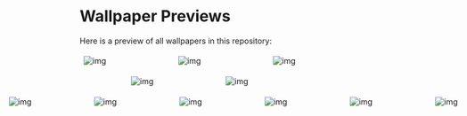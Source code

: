 # Wallpaper Previews

Here is a preview of all wallpapers in this repository:

<div style='display: flex; flex-wrap: wrap; gap: 10px; justify-content: center;'>
<img src='0036d13f6d7c8a1be39fad6a98faad17.jpg' alt='img' width='150px' style='margin: 5px;'><img src='02e3a7786da518df81e63ecc3c0b35a1.jpg' alt='img' width='150px' style='margin: 5px;'><img src='035f1cc7589ba553deaa8646bd92dedf.jpg' alt='img' width='150px' style='margin: 5px;'><img src='0553aa0185b5faf2b7a6134eb9b3ac89.jpg' alt='img' width='150px' style='margin: 5px;'><img src='0696bc71f853a48671e5c02a844475b9.jpg' alt='img' width='150px' style='margin: 5px;'>
<div style='display: flex; gap: 10px; justify-content: center;'>
<img src='09695cfd5334f31a961b638696a6e210.jpg' alt='img' width='150px' style='margin: 5px;'><img src='0aa0b51e47727913e3493bf3ca171a7b.jpg' alt='img' width='150px' style='margin: 5px;'><img src='0aeb841055df25bb06ccfb889bcf6b47.jpg' alt='img' width='150px' style='margin: 5px;'><img src='0b456294ed7d443c0316dd5e6a96b250.jpg' alt='img' width='150px' style='margin: 5px;'><img src='0b7dc55846971b26384de652f168055a.jpg' alt='img' width='150px' style='margin: 5px;'>
<div style='display: flex; gap: 10px; justify-content: center;'>
<img src='1365571.jpg' alt='img' width='150px' style='margin: 5px;'><img src='1409f4030430f775bf17f531e22cdccb.jpg' alt='img' width='150px' style='margin: 5px;'><img src='14b079c7543448140c43971783b27972.jpg' alt='img' width='150px' style='margin: 5px;'><img src='1621656136143.jpg' alt='img' width='150px' style='margin: 5px;'><img src='1699940734152.jpg' alt='img' width='150px' style='margin: 5px;'>
<div style='display: flex; gap: 10px; justify-content: center;'>
<img src='194b1078389ddc132cf8d1901ed00b4e.jpg' alt='img' width='150px' style='margin: 5px;'><img src='19602.jpg' alt='img' width='150px' style='margin: 5px;'><img src='1a8420455af60e0bbf8a711599e74cc2.jpg' alt='img' width='150px' style='margin: 5px;'><img src='1b8a1f2d057f142df897bd80857d1707.jpg' alt='img' width='150px' style='margin: 5px;'><img src='1e60836e854261ebdcfcfed9a0c89817.jpg' alt='img' width='150px' style='margin: 5px;'>
<div style='display: flex; gap: 10px; justify-content: center;'>
<img src='1e886da9d3c1eca8fc2a54ef7c6f425c.jpg' alt='img' width='150px' style='margin: 5px;'><img src='1f617afa20a8f361ae6d7636c41ccd13.jpg' alt='img' width='150px' style='margin: 5px;'><img src='20241029_110256.jpg' alt='img' width='150px' style='margin: 5px;'><img src='2041bf4023d76020270d8ab91e0c3919.jpg' alt='img' width='150px' style='margin: 5px;'><img src='20530085.jpg' alt='img' width='150px' style='margin: 5px;'>
<div style='display: flex; gap: 10px; justify-content: center;'>
<img src='20e0c8c50ba79a6e6f075fc5f189a0011b47385e335909b11c3a13db6929c7f70.0.jpg' alt='img' width='150px' style='margin: 5px;'><img src='2117c4c32d774fc6176c5f876ed17436.jpg' alt='img' width='150px' style='margin: 5px;'><img src='2197ae45cf7c380c7d2d8bfead87008e.jpg' alt='img' width='150px' style='margin: 5px;'><img src='236e5af3426b5e01ac1e6948712721a7.jpg' alt='img' width='150px' style='margin: 5px;'><img src='2595b230af36c17099add6163238c053.jpg' alt='img' width='150px' style='margin: 5px;'>
<div style='display: flex; gap: 10px; justify-content: center;'>
<img src='262a75c916e2515aaef259a13037684e.jpg' alt='img' width='150px' style='margin: 5px;'><img src='29a5f854a3def26a75c8b3fa42f908f6.jpg' alt='img' width='150px' style='margin: 5px;'><img src='2b7807c0bca1a191f695c8c117c28d26.jpg' alt='img' width='150px' style='margin: 5px;'><img src='2eaf30ba1c026360e47d1c9443f01313.jpg' alt='img' width='150px' style='margin: 5px;'><img src='2oxn2mjk4i9d1.jpeg' alt='img' width='150px' style='margin: 5px;'>
<div style='display: flex; gap: 10px; justify-content: center;'>
<img src='311ef31377cc5c77b1c5d7f039306f8f.jpg' alt='img' width='150px' style='margin: 5px;'><img src='3151b98716640fd76fff75295df5a38c.jpg' alt='img' width='150px' style='margin: 5px;'><img src='319289d81202eebb8c27b027ad33e64c.jpg' alt='img' width='150px' style='margin: 5px;'><img src='320d1ab84b28262989cd28bded1c894d.jpg' alt='img' width='150px' style='margin: 5px;'><img src='32347bc026f798bf3c8dbfdbbed7c40c.jpg' alt='img' width='150px' style='margin: 5px;'>
<div style='display: flex; gap: 10px; justify-content: center;'>
<img src='32352de40dd5e00aa19cace823ed6058.jpg' alt='img' width='150px' style='margin: 5px;'><img src='3440d6269ee37964189cab4390203991.jpg' alt='img' width='150px' style='margin: 5px;'><img src='361f0d561997b2608a81d6a0e95ff1ba.jpg' alt='img' width='150px' style='margin: 5px;'><img src='367cdf12ff2fa044e907aef2ffcd336a.jpg' alt='img' width='150px' style='margin: 5px;'><img src='36a9b7e853e6b44a9aa91d0c107cfea6.jpg' alt='img' width='150px' style='margin: 5px;'>
<div style='display: flex; gap: 10px; justify-content: center;'>
<img src='37f521521ef6fedb879eaa6e15f46b74.jpg' alt='img' width='150px' style='margin: 5px;'><img src='3a7523454bdc4e716c2c9a3c9df72a7f.jpg' alt='img' width='150px' style='margin: 5px;'><img src='3c587b09ff80082dcb9091c45963c487.jpg' alt='img' width='150px' style='margin: 5px;'><img src='3d1444242d94e899495ab53e2646f9a3.jpg' alt='img' width='150px' style='margin: 5px;'><img src='3e4d092f71623e1f5d97a9fe6d125375.jpg' alt='img' width='150px' style='margin: 5px;'>
<div style='display: flex; gap: 10px; justify-content: center;'>
<img src='4143be7f9c09089a950efd3396fe7856.jpg' alt='img' width='150px' style='margin: 5px;'><img src='417e6733413573eae219202577d531fb.jpg' alt='img' width='150px' style='margin: 5px;'><img src='438a56ee3f6ccaaf5fd435fad4ce4dc2.jpg' alt='img' width='150px' style='margin: 5px;'><img src='43c5d9d16bad5eb0e1a44bbb0ec49189.jpg' alt='img' width='150px' style='margin: 5px;'><img src='43e995a3ebaf6b036e71d857461c7df5.jpg' alt='img' width='150px' style='margin: 5px;'>
<div style='display: flex; gap: 10px; justify-content: center;'>
<img src='45550b8b84aaad5af676225fce7518c2.jpg' alt='img' width='150px' style='margin: 5px;'><img src='48b32523d9db57d00eabdd2eb378bcb5.jpg' alt='img' width='150px' style='margin: 5px;'><img src='4ae2855bae4d0a27a6b50124527e4361.jpg' alt='img' width='150px' style='margin: 5px;'><img src='4c41b188d10e55d2ffc651f6c7cfc31f.jpg' alt='img' width='150px' style='margin: 5px;'><img src='4e0a42d464191bf1aea3f58bfa7c71c0.jpg' alt='img' width='150px' style='margin: 5px;'>
<div style='display: flex; gap: 10px; justify-content: center;'>
<img src='512ae729defa120e06e74322aacd5972.jpg' alt='img' width='150px' style='margin: 5px;'><img src='537077c86c99c266bc5e5ed77ac032b3.jpg' alt='img' width='150px' style='margin: 5px;'><img src='54e48b1950d8c72393661feda2049351.jpg' alt='img' width='150px' style='margin: 5px;'><img src='552150e54631896110bfa7fbc13d3f9a.jpg' alt='img' width='150px' style='margin: 5px;'><img src='55912cf03c647b99b1dd1cd3252fc8e1.jpg' alt='img' width='150px' style='margin: 5px;'>
<div style='display: flex; gap: 10px; justify-content: center;'>
<img src='55ca4f7cb65d05e41ffaf6bb7f4d2541.jpg' alt='img' width='150px' style='margin: 5px;'><img src='560e6e53621d201f69b8ba0554e085a5.jpg' alt='img' width='150px' style='margin: 5px;'><img src='56da8280e88230579be4297e8605ebd0.jpg' alt='img' width='150px' style='margin: 5px;'><img src='58a367791a1ecf76058aec4f7613ef9b.jpg' alt='img' width='150px' style='margin: 5px;'><img src='5902c8bbef59c6b9c6f6556a30aa84a8.jpg' alt='img' width='150px' style='margin: 5px;'>
<div style='display: flex; gap: 10px; justify-content: center;'>
<img src='595623542e90905c6a78fddf2452ce61.jpg' alt='img' width='150px' style='margin: 5px;'><img src='5c033a0e2ca7d30d933056283509b9f2.jpg' alt='img' width='150px' style='margin: 5px;'><img src='5ca747ca4b8b6be2eeb0012cdfa02f74.jpg' alt='img' width='150px' style='margin: 5px;'><img src='5d062fbf17d5740b5579a65f969e0bd2.jpg' alt='img' width='150px' style='margin: 5px;'><img src='62f9874c2f824ab10e688e95e22f7532.jpg' alt='img' width='150px' style='margin: 5px;'>
<div style='display: flex; gap: 10px; justify-content: center;'>
<img src='6365c84a1708c2f84888da90c2359c48.jpg' alt='img' width='150px' style='margin: 5px;'><img src='664628cf50e1590e91765586e6a1dc40.jpg' alt='img' width='150px' style='margin: 5px;'><img src='66491ba6df4de1500413089e0212a8ee.jpg' alt='img' width='150px' style='margin: 5px;'><img src='674249235af8c9dd8701970fbffeccb0.jpg' alt='img' width='150px' style='margin: 5px;'><img src='675af5d804b5631a368a4d857fa57276.jpg' alt='img' width='150px' style='margin: 5px;'>
<div style='display: flex; gap: 10px; justify-content: center;'>
<img src='693ad54fa5a67f2eba0e15ca58da0af2.jpg' alt='img' width='150px' style='margin: 5px;'><img src='6984b33e06d6b2505eee335054a3c7c0.jpg' alt='img' width='150px' style='margin: 5px;'><img src='6e19a13d1558a3d29cf53ab29b7da83f.jpg' alt='img' width='150px' style='margin: 5px;'><img src='6e84367060d1fb9065eb4d6f30dd8ea9.jpg' alt='img' width='150px' style='margin: 5px;'><img src='72144ea0bceb31dc89ad956d2d735ead.jpg' alt='img' width='150px' style='margin: 5px;'>
<div style='display: flex; gap: 10px; justify-content: center;'>
<img src='729c27c888ca6246c2dc844f9d9ae8b7.jpg' alt='img' width='150px' style='margin: 5px;'><img src='73efd9c6e5deb7e4dc394f334a280484.jpg' alt='img' width='150px' style='margin: 5px;'><img src='74e2e638e0a2e0da4c90cd6355dfd418.jpg' alt='img' width='150px' style='margin: 5px;'><img src='75e9284b0b84d13de73f746f3236b91a.jpg' alt='img' width='150px' style='margin: 5px;'><img src='764757b4f0e7673ea18a41d1b3a267aa.jpg' alt='img' width='150px' style='margin: 5px;'>
<div style='display: flex; gap: 10px; justify-content: center;'>
<img src='764f921c54910bbf5535faad06dccbb5.jpg' alt='img' width='150px' style='margin: 5px;'><img src='77ec615e10abd570e06836ff3582c07a.jpg' alt='img' width='150px' style='margin: 5px;'><img src='7c8c0e97a3633ee1f8a49b40a4336b07.jpg' alt='img' width='150px' style='margin: 5px;'><img src='80069a1b361ec8e78d8d14b086b428a3.jpg' alt='img' width='150px' style='margin: 5px;'><img src='80b15276026c00e399ab4a7ef57ec394.jpg' alt='img' width='150px' style='margin: 5px;'>
<div style='display: flex; gap: 10px; justify-content: center;'>
<img src='8196f467dec71f36d4488b8a671b3289.jpg' alt='img' width='150px' style='margin: 5px;'><img src='854f727d8c725d7ff31ebd167a1c5417.jpg' alt='img' width='150px' style='margin: 5px;'><img src='857f04de8a00659501196efe747f3c7d.jpg' alt='img' width='150px' style='margin: 5px;'><img src='877bea8d8910934e9044628f90d16181.jpg' alt='img' width='150px' style='margin: 5px;'><img src='87898bfa813ac57cd983948c6dd25549.jpg' alt='img' width='150px' style='margin: 5px;'>
<div style='display: flex; gap: 10px; justify-content: center;'>
<img src='8bc8caaac970dd3536e0c8d8aab486d2.jpg' alt='img' width='150px' style='margin: 5px;'><img src='8c16bde8097d675297e0cc5d8e715c51.jpg' alt='img' width='150px' style='margin: 5px;'><img src='8c637dbc7af1566cda3bbf119d3d27d9.jpg' alt='img' width='150px' style='margin: 5px;'><img src='8d737874182c40aee270e77032a6f02a.jpg' alt='img' width='150px' style='margin: 5px;'><img src='8f0430959b210e295bae1857cd6d4a67.jpg' alt='img' width='150px' style='margin: 5px;'>
<div style='display: flex; gap: 10px; justify-content: center;'>
<img src='92d189aa0002422becbc57e6ed2fa64a.jpg' alt='img' width='150px' style='margin: 5px;'><img src='948ec9d81b409d945b9e7bf79830febd.jpg' alt='img' width='150px' style='margin: 5px;'><img src='960fbd2545d833ec59b6654d69a9be4b.jpg' alt='img' width='150px' style='margin: 5px;'><img src='98d2648cbf8c830e4310a2fcbd45d3b9.jpg' alt='img' width='150px' style='margin: 5px;'><img src='995fc95d92e5ba2eea743bdef15854cc.jpg' alt='img' width='150px' style='margin: 5px;'>
<div style='display: flex; gap: 10px; justify-content: center;'>
<img src='9a5706592edcacaa459f3ced732353ae.jpg' alt='img' width='150px' style='margin: 5px;'><img src='9bb10a8c4ba0f4c9cff40ac7a8b8bf4f.jpg' alt='img' width='150px' style='margin: 5px;'><img src='9dd60219c591fc35d0b8b178a32457fd.jpg' alt='img' width='150px' style='margin: 5px;'><img src='9fe55f515cc77081e0559d15dac100a1.jpg' alt='img' width='150px' style='margin: 5px;'><img src='IMG_20230213_142420_284.jpg' alt='img' width='150px' style='margin: 5px;'>
<div style='display: flex; gap: 10px; justify-content: center;'>
<img src='IMG_20240118_092435_843.png' alt='img' width='150px' style='margin: 5px;'><img src='IMG_20240204_140706_067.png' alt='img' width='150px' style='margin: 5px;'><img src='IMG_20240225_124514_255.PNG' alt='img' width='150px' style='margin: 5px;'><img src='IMG_20240606_134418_631.jpg' alt='img' width='150px' style='margin: 5px;'><img src='IMG_20240606_134423_431.jpg' alt='img' width='150px' style='margin: 5px;'>
<div style='display: flex; gap: 10px; justify-content: center;'>
<img src='IMG_20240606_134428_783.jpg' alt='img' width='150px' style='margin: 5px;'><img src='IMG_20240606_134432_281.jpg' alt='img' width='150px' style='margin: 5px;'><img src='IMG_20240606_134435_606.jpg' alt='img' width='150px' style='margin: 5px;'><img src='IMG_20240606_134441_748.jpg' alt='img' width='150px' style='margin: 5px;'><img src='IMG_20240606_134444_786.jpg' alt='img' width='150px' style='margin: 5px;'>
<div style='display: flex; gap: 10px; justify-content: center;'>
<img src='IMG_20241208_213944_434.jpg' alt='img' width='150px' style='margin: 5px;'><img src='IMG_20241208_213944_703.jpg' alt='img' width='150px' style='margin: 5px;'><img src='IMG_20241208_214003_259.jpg' alt='img' width='150px' style='margin: 5px;'><img src='IMG_20241210_171701_960.jpg' alt='img' width='150px' style='margin: 5px;'><img src='IMG_20250123_165819.jpg' alt='img' width='150px' style='margin: 5px;'>
<div style='display: flex; gap: 10px; justify-content: center;'>
<img src='IMG_20250226_234342_573.jpg' alt='img' width='150px' style='margin: 5px;'><img src='IMG_20250226_234347_609.jpg' alt='img' width='150px' style='margin: 5px;'><img src='IMG_20250226_234406_563.jpg' alt='img' width='150px' style='margin: 5px;'><img src='IMG_20250226_234443_561.png' alt='img' width='150px' style='margin: 5px;'><img src='IMG_7701.JPG' alt='img' width='150px' style='margin: 5px;'>
<div style='display: flex; gap: 10px; justify-content: center;'>
<img src='NaturalTexture001@XHyperOS.jpg' alt='img' width='150px' style='margin: 5px;'><img src='NaturalTexture002@XHyperOS.jpg' alt='img' width='150px' style='margin: 5px;'><img src='NaturalTexture003@XHyperOS.jpg' alt='img' width='150px' style='margin: 5px;'><img src='NaturalTexture004@XHyperOS.jpg' alt='img' width='150px' style='margin: 5px;'><img src='NaturalTexture005@XHyperOS.jpg' alt='img' width='150px' style='margin: 5px;'>
<div style='display: flex; gap: 10px; justify-content: center;'>
<img src='NaturalTexture006@XHyperOS.jpg' alt='img' width='150px' style='margin: 5px;'><img src='NaturalTexture007@XHyperOS.jpg' alt='img' width='150px' style='margin: 5px;'><img src='One4Wall_1733066298601_Flat Flowers 1 (1).png' alt='img' width='150px' style='margin: 5px;'><img src='RDT_20240805_205800524707339954070253.jpg' alt='img' width='150px' style='margin: 5px;'><img src='RDT_20240824_1259017285528986361777685.jpg' alt='img' width='150px' style='margin: 5px;'>
<div style='display: flex; gap: 10px; justify-content: center;'>
<img src='RDT_20240824_1259092460321151770934075.jpg' alt='img' width='150px' style='margin: 5px;'><img src='RDT_20240824_125913583302989652162814.jpg' alt='img' width='150px' style='margin: 5px;'><img src='RDT_20240824_1259227000173196251048160.jpg' alt='img' width='150px' style='margin: 5px;'><img src='RDT_20240830_0958051590347512308950042.jpg' alt='img' width='150px' style='margin: 5px;'><img src='RDT_20240901_195720483870844058293856.jpg' alt='img' width='150px' style='margin: 5px;'>
<div style='display: flex; gap: 10px; justify-content: center;'>
<img src='RDT_20240905_0645261493663039872628541.jpg' alt='img' width='150px' style='margin: 5px;'><img src='RDT_20240908_1901243308559898925654443.jpg' alt='img' width='150px' style='margin: 5px;'><img src='RDT_20240908_1901351840384505896464658.jpg' alt='img' width='150px' style='margin: 5px;'><img src='RDT_20240908_19014155356461605093726.jpg' alt='img' width='150px' style='margin: 5px;'><img src='RDT_20240908_1901471372139139937307536.jpg' alt='img' width='150px' style='margin: 5px;'>
<div style='display: flex; gap: 10px; justify-content: center;'>
<img src='RDT_20240908_1901584866741058010236158.jpg' alt='img' width='150px' style='margin: 5px;'><img src='RDT_20240908_1902074046038934092219542.jpg' alt='img' width='150px' style='margin: 5px;'><img src='RDT_20240908_1902178813019206804811684.jpg' alt='img' width='150px' style='margin: 5px;'><img src='RDT_20240908_1902284923361393009177690.jpg' alt='img' width='150px' style='margin: 5px;'><img src='RDT_20240908_1902354951153502201834083.jpg' alt='img' width='150px' style='margin: 5px;'>
<div style='display: flex; gap: 10px; justify-content: center;'>
<img src='RDT_20240909_1514116977340036135440572.jpg' alt='img' width='150px' style='margin: 5px;'><img src='RDT_20240909_1514165573012892261479013.jpg' alt='img' width='150px' style='margin: 5px;'><img src='RDT_20240909_1514233799782160025513409.jpg' alt='img' width='150px' style='margin: 5px;'><img src='RDT_20240909_1514303863687931092673470.jpg' alt='img' width='150px' style='margin: 5px;'><img src='RDT_20240909_1514366390272640433389953.jpg' alt='img' width='150px' style='margin: 5px;'>
<div style='display: flex; gap: 10px; justify-content: center;'>
<img src='RDT_20240911_113930899696690144608637.jpg' alt='img' width='150px' style='margin: 5px;'><img src='RDT_20240911_1139468365940822012882092.jpg' alt='img' width='150px' style='margin: 5px;'><img src='RDT_20240911_1139515504668724006624744.jpg' alt='img' width='150px' style='margin: 5px;'><img src='RDT_20240911_1139578452002043401764259.jpg' alt='img' width='150px' style='margin: 5px;'><img src='RDT_20240913_1158501342639998354440608.jpg' alt='img' width='150px' style='margin: 5px;'>
<div style='display: flex; gap: 10px; justify-content: center;'>
<img src='RDT_20240917_2017381837924229918552833.jpg' alt='img' width='150px' style='margin: 5px;'><img src='RDT_20240917_201747951454127951631630.jpg' alt='img' width='150px' style='margin: 5px;'><img src='RDT_20240917_2017526160446192219622299.jpg' alt='img' width='150px' style='margin: 5px;'><img src='RDT_20240917_2017595745544838652210939.jpg' alt='img' width='150px' style='margin: 5px;'><img src='RDT_20240919_1200542506015659964693577.jpg' alt='img' width='150px' style='margin: 5px;'>
<div style='display: flex; gap: 10px; justify-content: center;'>
<img src='RDT_20240929_1840154395031620315202306.jpg' alt='img' width='150px' style='margin: 5px;'><img src='RDT_20240929_1840228547806564134355762.jpg' alt='img' width='150px' style='margin: 5px;'><img src='RDT_20240929_184031673428018350470399.jpg' alt='img' width='150px' style='margin: 5px;'><img src='RDT_20240929_1840361991291305412045944.jpg' alt='img' width='150px' style='margin: 5px;'><img src='RDT_20240929_184044539436460583574562.jpg' alt='img' width='150px' style='margin: 5px;'>
<div style='display: flex; gap: 10px; justify-content: center;'>
<img src='RDT_20240929_1840477959642706591525797.jpg' alt='img' width='150px' style='margin: 5px;'><img src='RDT_20240929_1840542364572518917403047.jpg' alt='img' width='150px' style='margin: 5px;'><img src='RDT_20240929_1840588204179911739833005.jpg' alt='img' width='150px' style='margin: 5px;'><img src='RDT_20240929_1841092399318623302276227.jpg' alt='img' width='150px' style='margin: 5px;'><img src='RDT_20240929_1841241640218062181238045.jpg' alt='img' width='150px' style='margin: 5px;'>
<div style='display: flex; gap: 10px; justify-content: center;'>
<img src='RDT_20240929_1841281413602457099524411.jpg' alt='img' width='150px' style='margin: 5px;'><img src='RDT_20240930_1050413902477774065463187.jpg' alt='img' width='150px' style='margin: 5px;'><img src='RDT_20240930_1050501427704911885920323.jpg' alt='img' width='150px' style='margin: 5px;'><img src='RDT_20241006_0043361489270700827625020.jpg' alt='img' width='150px' style='margin: 5px;'><img src='RDT_20241006_0043426132851723430175428.jpg' alt='img' width='150px' style='margin: 5px;'>
<div style='display: flex; gap: 10px; justify-content: center;'>
<img src='RDT_20241006_0043468244205567433431385.jpg' alt='img' width='150px' style='margin: 5px;'><img src='RDT_20241006_004351364176526941901454.jpg' alt='img' width='150px' style='margin: 5px;'><img src='RDT_20241011_115834387831893718982349.jpg' alt='img' width='150px' style='margin: 5px;'><img src='RDT_20241011_1158405762061214348088878.jpg' alt='img' width='150px' style='margin: 5px;'><img src='RDT_20241012_1214403969666668893338045.jpg' alt='img' width='150px' style='margin: 5px;'>
<div style='display: flex; gap: 10px; justify-content: center;'>
<img src='RDT_20241013_142120121731581228420988.jpg' alt='img' width='150px' style='margin: 5px;'><img src='RDT_20241013_1421304205010807173067986.jpg' alt='img' width='150px' style='margin: 5px;'><img src='RDT_20241014_0059591444302538228224550.jpg' alt='img' width='150px' style='margin: 5px;'><img src='RDT_20241014_0100136646139470610768485.jpg' alt='img' width='150px' style='margin: 5px;'><img src='RDT_20241014_063026785862195397590088.jpg' alt='img' width='150px' style='margin: 5px;'>
<div style='display: flex; gap: 10px; justify-content: center;'>
<img src='RDT_20241023_1039095112060130889461912.jpg' alt='img' width='150px' style='margin: 5px;'><img src='RDT_20241023_1039171717006795026157385.jpg' alt='img' width='150px' style='margin: 5px;'><img src='RDT_20241023_1039264381779138294708020.jpg' alt='img' width='150px' style='margin: 5px;'><img src='RDT_20241023_1039404932617571097734221.jpg' alt='img' width='150px' style='margin: 5px;'><img src='RDT_20241023_1039504104148421236058020.jpg' alt='img' width='150px' style='margin: 5px;'>
<div style='display: flex; gap: 10px; justify-content: center;'>
<img src='RDT_20241023_1040103010944560915889674.jpg' alt='img' width='150px' style='margin: 5px;'><img src='RDT_20241028_1508225840397477349198677.jpg' alt='img' width='150px' style='margin: 5px;'><img src='RDT_20241028_1508338006518953425068975.jpg' alt='img' width='150px' style='margin: 5px;'><img src='RDT_20241028_1508424909120800103911116.jpg' alt='img' width='150px' style='margin: 5px;'><img src='RDT_20241028_1508497775384627831640930.jpg' alt='img' width='150px' style='margin: 5px;'>
<div style='display: flex; gap: 10px; justify-content: center;'>
<img src='RDT_20241028_1509005016742274201266560.jpg' alt='img' width='150px' style='margin: 5px;'><img src='RDT_20241101_1837145184472687392052850.jpg' alt='img' width='150px' style='margin: 5px;'><img src='RDT_20241101_1837178261489165645941029.jpg' alt='img' width='150px' style='margin: 5px;'><img src='RDT_20241101_1837234650479382682626387.jpg' alt='img' width='150px' style='margin: 5px;'><img src='RDT_20241101_1837292860420607031887712.jpg' alt='img' width='150px' style='margin: 5px;'>
<div style='display: flex; gap: 10px; justify-content: center;'>
<img src='RDT_20241121_1708251921395856166538179.jpg' alt='img' width='150px' style='margin: 5px;'><img src='RDT_20241122_1239395988626302137288576.jpg' alt='img' width='150px' style='margin: 5px;'><img src='RDT_20241122_1239445679639107218819911.jpg' alt='img' width='150px' style='margin: 5px;'><img src='RDT_20241122_1239492766219732005785.jpg' alt='img' width='150px' style='margin: 5px;'><img src='RDT_20241122_1239538885272993829887631.jpg' alt='img' width='150px' style='margin: 5px;'>
<div style='display: flex; gap: 10px; justify-content: center;'>
<img src='RDT_20241122_1240072127330838630800648.jpg' alt='img' width='150px' style='margin: 5px;'><img src='RDT_20241122_1240115309191596312084336.jpg' alt='img' width='150px' style='margin: 5px;'><img src='RDT_20241123_1928452052534642005125054.jpg' alt='img' width='150px' style='margin: 5px;'><img src='RDT_20241127_1923016205756462181161861.jpg' alt='img' width='150px' style='margin: 5px;'><img src='RDT_20241127_1923103630136677509083256.jpg' alt='img' width='150px' style='margin: 5px;'>
<div style='display: flex; gap: 10px; justify-content: center;'>
<img src='RDT_20241127_1923177418591489489268684.jpg' alt='img' width='150px' style='margin: 5px;'><img src='RDT_20241127_1923234274590566937056880.jpg' alt='img' width='150px' style='margin: 5px;'><img src='RDT_20241127_1923281410704886456018721.jpg' alt='img' width='150px' style='margin: 5px;'><img src='RDT_20241127_1923321336595156007011606.jpg' alt='img' width='150px' style='margin: 5px;'><img src='RDT_20241127_1923393340515078067301883.jpg' alt='img' width='150px' style='margin: 5px;'>
<div style='display: flex; gap: 10px; justify-content: center;'>
<img src='RDT_20241127_1923475978698354245321994.jpg' alt='img' width='150px' style='margin: 5px;'><img src='RDT_20241127_1923576892684182547227086.jpg' alt='img' width='150px' style='margin: 5px;'><img src='RDT_20241127_1924036950288336231203335.jpg' alt='img' width='150px' style='margin: 5px;'><img src='RDT_20241127_1924076917072925764803460.jpg' alt='img' width='150px' style='margin: 5px;'><img src='RDT_20241128_141433644537141221740838.jpg' alt='img' width='150px' style='margin: 5px;'>
<div style='display: flex; gap: 10px; justify-content: center;'>
<img src='RDT_20241128_1414378827675133104376525.jpg' alt='img' width='150px' style='margin: 5px;'><img src='RDT_20241128_1414438486642510186544344.jpg' alt='img' width='150px' style='margin: 5px;'><img src='RDT_20241128_1414464800670033950920486.jpg' alt='img' width='150px' style='margin: 5px;'><img src='RDT_20241128_1414507136248273539826639.jpg' alt='img' width='150px' style='margin: 5px;'><img src='RDT_20241128_141454477711874002288061.jpg' alt='img' width='150px' style='margin: 5px;'>
<div style='display: flex; gap: 10px; justify-content: center;'>
<img src='RDT_20241128_1415067680584104354275678.jpg' alt='img' width='150px' style='margin: 5px;'><img src='RDT_20241128_1415099003593181280208574.jpg' alt='img' width='150px' style='margin: 5px;'><img src='RDT_20241128_1415126598987083483575255.jpg' alt='img' width='150px' style='margin: 5px;'><img src='RDT_20241128_1415162560448905216110882.jpg' alt='img' width='150px' style='margin: 5px;'><img src='RDT_20241128_1416435760939395720034575.jpg' alt='img' width='150px' style='margin: 5px;'>
<div style='display: flex; gap: 10px; justify-content: center;'>
<img src='RDT_20241128_1417013742856873534379578.jpg' alt='img' width='150px' style='margin: 5px;'><img src='RDT_20241128_1417088907281596769171482.jpg' alt='img' width='150px' style='margin: 5px;'><img src='RDT_20241128_1417205848891827246232774.jpg' alt='img' width='150px' style='margin: 5px;'><img src='RDT_20241128_1417555216404945981136060.jpg' alt='img' width='150px' style='margin: 5px;'><img src='RDT_20241201_1517518955420876144062495.jpg' alt='img' width='150px' style='margin: 5px;'>
<div style='display: flex; gap: 10px; justify-content: center;'>
<img src='RDT_20241201_151804563111810450966498.jpg' alt='img' width='150px' style='margin: 5px;'><img src='RDT_20241201_1518152957318724935517165.jpg' alt='img' width='150px' style='margin: 5px;'><img src='RDT_20241201_1518275819979357305405233.jpg' alt='img' width='150px' style='margin: 5px;'><img src='RDT_20241201_1518375187928727422570026.jpg' alt='img' width='150px' style='margin: 5px;'><img src='RDT_20241201_1518455774981954977890889.jpg' alt='img' width='150px' style='margin: 5px;'>
<div style='display: flex; gap: 10px; justify-content: center;'>
<img src='RDT_20241201_1518567188251939195611099.jpg' alt='img' width='150px' style='margin: 5px;'><img src='RDT_20241201_1519454913388786805578551.jpg' alt='img' width='150px' style='margin: 5px;'><img src='RDT_20241202_164739919048272750614407.jpg' alt='img' width='150px' style='margin: 5px;'><img src='RDT_20241202_1647484531496911127929019.jpg' alt='img' width='150px' style='margin: 5px;'><img src='RDT_20241202_164755464594620185725941.jpg' alt='img' width='150px' style='margin: 5px;'>
<div style='display: flex; gap: 10px; justify-content: center;'>
<img src='RDT_20241202_1648062572524571769227430.jpg' alt='img' width='150px' style='margin: 5px;'><img src='RDT_20241202_1648104139966816214129582.jpg' alt='img' width='150px' style='margin: 5px;'><img src='RDT_20241202_1648194841628699478396089.jpg' alt='img' width='150px' style='margin: 5px;'><img src='RDT_20241202_1648244146632276580425203.jpg' alt='img' width='150px' style='margin: 5px;'><img src='RDT_20241202_164829947832203930638173.jpg' alt='img' width='150px' style='margin: 5px;'>
<div style='display: flex; gap: 10px; justify-content: center;'>
<img src='RDT_20241204_1938214247406878612504767.jpg' alt='img' width='150px' style='margin: 5px;'><img src='RDT_20241204_1938284501043370879626547.jpg' alt='img' width='150px' style='margin: 5px;'><img src='RDT_20241204_1938343538672837338649446.jpg' alt='img' width='150px' style='margin: 5px;'><img src='RDT_20241204_1938413972549255061185452.jpg' alt='img' width='150px' style='margin: 5px;'><img src='RDT_20241204_1938473542926268505710693.jpg' alt='img' width='150px' style='margin: 5px;'>
<div style='display: flex; gap: 10px; justify-content: center;'>
<img src='RDT_20241204_1938567537287038239537297.jpg' alt='img' width='150px' style='margin: 5px;'><img src='RDT_20241204_1939031668652414012299087.jpg' alt='img' width='150px' style='margin: 5px;'><img src='RDT_20241204_193909763811303202420365.jpg' alt='img' width='150px' style='margin: 5px;'><img src='RDT_20241204_1939163684933423823179983.jpg' alt='img' width='150px' style='margin: 5px;'><img src='RDT_20241204_1939256658821227758179229.jpg' alt='img' width='150px' style='margin: 5px;'>
<div style='display: flex; gap: 10px; justify-content: center;'>
<img src='RDT_20241204_1939325059211890691823181.jpg' alt='img' width='150px' style='margin: 5px;'><img src='RDT_20241204_1940065317594939915807367.jpg' alt='img' width='150px' style='margin: 5px;'><img src='RDT_20241204_1940218405446910690062828.jpg' alt='img' width='150px' style='margin: 5px;'><img src='RDT_20241209_171109430991721580728309.jpg' alt='img' width='150px' style='margin: 5px;'><img src='RDT_20241213_1522333737662973926124202.jpg' alt='img' width='150px' style='margin: 5px;'>
<div style='display: flex; gap: 10px; justify-content: center;'>
<img src='RDT_20241213_1522445591350375420506416.jpg' alt='img' width='150px' style='margin: 5px;'><img src='RDT_20241213_1522491026265126393010313.jpg' alt='img' width='150px' style='margin: 5px;'><img src='RDT_20241213_1523038431354261187770644.jpg' alt='img' width='150px' style='margin: 5px;'><img src='RDT_20241213_1523466683708409665235043.jpg' alt='img' width='150px' style='margin: 5px;'><img src='RDT_20241225_1634445196768270791699496.jpg' alt='img' width='150px' style='margin: 5px;'>
<div style='display: flex; gap: 10px; justify-content: center;'>
<img src='RDT_20241225_1635037460822228467338792.jpg' alt='img' width='150px' style='margin: 5px;'><img src='RDT_20241225_1635574361039842798276746.jpg' alt='img' width='150px' style='margin: 5px;'><img src='RDT_20241225_1636321822467185873635726.jpg' alt='img' width='150px' style='margin: 5px;'><img src='RDT_20241225_1637051451028732927757529.jpg' alt='img' width='150px' style='margin: 5px;'><img src='RDT_20241225_1637185471082761902098373.jpg' alt='img' width='150px' style='margin: 5px;'>
<div style='display: flex; gap: 10px; justify-content: center;'>
<img src='RDT_20241225_1638094163921972893966597.jpg' alt='img' width='150px' style='margin: 5px;'><img src='RDT_20241225_1638455185433344707276215.jpg' alt='img' width='150px' style='margin: 5px;'><img src='RDT_20241225_1638598293571670678211732.jpg' alt='img' width='150px' style='margin: 5px;'><img src='RDT_20241225_1911025314611052196283981.jpg' alt='img' width='150px' style='margin: 5px;'><img src='RDT_20241226_1525048230783193492176295.jpg' alt='img' width='150px' style='margin: 5px;'>
<div style='display: flex; gap: 10px; justify-content: center;'>
<img src='RDT_20250101_1610161245643595533007914.jpg' alt='img' width='150px' style='margin: 5px;'><img src='RDT_20250102_1705234525468870931662556.jpg' alt='img' width='150px' style='margin: 5px;'><img src='RDT_20250103_1719187953840368649735009.jpg' alt='img' width='150px' style='margin: 5px;'><img src='RDT_20250103_1719223015331219727147317.jpg' alt='img' width='150px' style='margin: 5px;'><img src='RDT_20250103_171928561230536695636023.jpg' alt='img' width='150px' style='margin: 5px;'>
<div style='display: flex; gap: 10px; justify-content: center;'>
<img src='RDT_20250103_1719341022032756311333395.jpg' alt='img' width='150px' style='margin: 5px;'><img src='RDT_20250113_2328552015322072547277788.jpg' alt='img' width='150px' style='margin: 5px;'><img src='RDT_20250115_1652083359225011135411031.jpg' alt='img' width='150px' style='margin: 5px;'><img src='RDT_20250119_0951136265285025460584672.jpg' alt='img' width='150px' style='margin: 5px;'><img src='RDT_20250123_0854398369682382092308829.jpg' alt='img' width='150px' style='margin: 5px;'>
<div style='display: flex; gap: 10px; justify-content: center;'>
<img src='RDT_20250130_1535233675955611202371933.jpg' alt='img' width='150px' style='margin: 5px;'><img src='RDT_20250201_0004324839239258655028802.jpg' alt='img' width='150px' style='margin: 5px;'><img src='RDT_20250207_1440284418624847270823779.jpg' alt='img' width='150px' style='margin: 5px;'><img src='RDT_20250214_1701581109022300976229784.jpg' alt='img' width='150px' style='margin: 5px;'><img src='RDT_20250219_1316407704441073622923297.jpg' alt='img' width='150px' style='margin: 5px;'>
<div style='display: flex; gap: 10px; justify-content: center;'>
<img src='RDT_20250219_1316452313797809131620862.jpg' alt='img' width='150px' style='margin: 5px;'><img src='RDT_20250219_1316483943360787078668685.jpg' alt='img' width='150px' style='margin: 5px;'><img src='RDT_20250219_1316521004364584411323375.jpg' alt='img' width='150px' style='margin: 5px;'><img src='RDT_20250219_1316552501537337631774516.jpg' alt='img' width='150px' style='margin: 5px;'><img src='RDT_20250219_1317043018086179954103497.jpg' alt='img' width='150px' style='margin: 5px;'>
<div style='display: flex; gap: 10px; justify-content: center;'>
<img src='RDT_20250219_131712737917436468251789.jpg' alt='img' width='150px' style='margin: 5px;'><img src='RDT_20250219_131716663192046097059557.jpg' alt='img' width='150px' style='margin: 5px;'><img src='RDT_20250219_1317213680406256862535171.jpg' alt='img' width='150px' style='margin: 5px;'><img src='RDT_20250226_2313023357103730157401475.jpg' alt='img' width='150px' style='margin: 5px;'><img src='RDT_20250226_2313312094006320245901954.jpg' alt='img' width='150px' style='margin: 5px;'>
<div style='display: flex; gap: 10px; justify-content: center;'>
<img src='RDT_20250226_2313442089086486979377137.jpg' alt='img' width='150px' style='margin: 5px;'><img src='RDT_20250226_2313497093654522136847452.jpg' alt='img' width='150px' style='margin: 5px;'><img src='RDT_20250226_2313531033710395489665856.jpg' alt='img' width='150px' style='margin: 5px;'><img src='RDT_20250226_231356456123130998777647.jpg' alt='img' width='150px' style='margin: 5px;'><img src='RDT_20250226_2314018825181765173850048.jpg' alt='img' width='150px' style='margin: 5px;'>
<div style='display: flex; gap: 10px; justify-content: center;'>
<img src='RDT_20250226_231405208179776277589364.jpg' alt='img' width='150px' style='margin: 5px;'><img src='RDT_20250226_2314123285259790894315375.jpg' alt='img' width='150px' style='margin: 5px;'><img src='RDT_20250226_2314157680599414788748457.jpg' alt='img' width='150px' style='margin: 5px;'><img src='RDT_20250226_2314184563429292032051266.jpg' alt='img' width='150px' style='margin: 5px;'><img src='RDT_20250226_2314238870167224226967332.jpg' alt='img' width='150px' style='margin: 5px;'>
<div style='display: flex; gap: 10px; justify-content: center;'>
<img src='RDT_20250226_2314268780334081326930627.jpg' alt='img' width='150px' style='margin: 5px;'><img src='RDT_20250226_2314297641416495241261832.jpg' alt='img' width='150px' style='margin: 5px;'><img src='RDT_20250226_2314322561734776785294449.jpg' alt='img' width='150px' style='margin: 5px;'><img src='RDT_20250226_2314367465840254740888622.jpg' alt='img' width='150px' style='margin: 5px;'><img src='RDT_20250226_2314388209165778824231915.jpg' alt='img' width='150px' style='margin: 5px;'>
<div style='display: flex; gap: 10px; justify-content: center;'>
<img src='RDT_20250226_2314424349052280249056755.jpg' alt='img' width='150px' style='margin: 5px;'><img src='RDT_20250226_2314453425830989257423979.jpg' alt='img' width='150px' style='margin: 5px;'><img src='RDT_20250226_2337496254157906752640051.jpg' alt='img' width='150px' style='margin: 5px;'><img src='RDT_20250227_0020562336908568331138851.jpg' alt='img' width='150px' style='margin: 5px;'><img src='RDT_20250227_0021183812585985121284364.jpg' alt='img' width='150px' style='margin: 5px;'>
<div style='display: flex; gap: 10px; justify-content: center;'>
<img src='RDT_20250307_0711365190121169259313106.jpg' alt='img' width='150px' style='margin: 5px;'><img src='RDT_20250319_1302158973627088238256687.jpg' alt='img' width='150px' style='margin: 5px;'><img src='RDT_20250319_1302201624537183851608076.jpg' alt='img' width='150px' style='margin: 5px;'><img src='RDT_20250319_1302404997135803350893827.jpg' alt='img' width='150px' style='margin: 5px;'><img src='RDT_20250403_2154114906080949384068291.jpg' alt='img' width='150px' style='margin: 5px;'>
<div style='display: flex; gap: 10px; justify-content: center;'>
<img src='RDT_20250403_2154253058698983246928348.jpg' alt='img' width='150px' style='margin: 5px;'><img src='RDT_20250403_2156574798121229105829713.jpg' alt='img' width='150px' style='margin: 5px;'><img src='RDT_20250406_1741094002463688427154522.jpg' alt='img' width='150px' style='margin: 5px;'><img src='RDT_20250408_1633578464868185928102545.jpg' alt='img' width='150px' style='margin: 5px;'><img src='Screenshot_2025-02-09-02-20-23-233_lockscreen.jpg' alt='img' width='150px' style='margin: 5px;'>
<div style='display: flex; gap: 10px; justify-content: center;'>
<img src='a3d4dc59d7ccf7902e983356852cc74d.jpg' alt='img' width='150px' style='margin: 5px;'><img src='a5bfb6758a895f92b43e21e3c7ff6b2e.jpg' alt='img' width='150px' style='margin: 5px;'><img src='a6500117eeafc5aa75215e8b7f37c69d.jpg' alt='img' width='150px' style='margin: 5px;'><img src='a9d656b1bad74748dc9d5e579865226a.jpg' alt='img' width='150px' style='margin: 5px;'><img src='ab1aa967149cbe293d15796ed2d0476c.jpg' alt='img' width='150px' style='margin: 5px;'>
<div style='display: flex; gap: 10px; justify-content: center;'>
<img src='ab9c67a2640f193eb81bd5718fc0dcf2.jpg' alt='img' width='150px' style='margin: 5px;'><img src='acfb6f9dcad3638fdaf54e9ccc5ac0a5.jpg' alt='img' width='150px' style='margin: 5px;'><img src='alone-boy-lost-himself-on-dark-wallpaper-2048x1536_26.jpg' alt='img' width='150px' style='margin: 5px;'><img src='b1207db731109c2803f5d2c53043eb88.jpg' alt='img' width='150px' style='margin: 5px;'><img src='b33b65bdc1f164988c672ab51dc7c2bc.jpg' alt='img' width='150px' style='margin: 5px;'>
<div style='display: flex; gap: 10px; justify-content: center;'>
<img src='b38002edd8f34a56d94c247a4bb0e13d.jpg' alt='img' width='150px' style='margin: 5px;'><img src='b3ff280940f247c1c98ba5b3a620c0df.jpg' alt='img' width='150px' style='margin: 5px;'><img src='b49c9de038d21bed343c0d1fc36a7b77.jpg' alt='img' width='150px' style='margin: 5px;'><img src='b5cc494a2492b5cd793a89c5288c9e71.jpg' alt='img' width='150px' style='margin: 5px;'><img src='b8c67e855431cb8a92b2d5c8d8ccb1c0.jpg' alt='img' width='150px' style='margin: 5px;'>
<div style='display: flex; gap: 10px; justify-content: center;'>
<img src='b92d7c1b56852cc6a3cd49ce555f82f2.jpg' alt='img' width='150px' style='margin: 5px;'><img src='b9406eae3cbc065bf396d32ae01343fc.jpg' alt='img' width='150px' style='margin: 5px;'><img src='bb357f72aaae51297c4d704f0c2ed3ae.jpg' alt='img' width='150px' style='margin: 5px;'><img src='bc457f26baf9962ec2d79cd5a6f88be2.jpg' alt='img' width='150px' style='margin: 5px;'><img src='be0c64fa3f2760f33e15ea333f80b288.jpg' alt='img' width='150px' style='margin: 5px;'>
<div style='display: flex; gap: 10px; justify-content: center;'>
<img src='bee8fc3a467de25217314b2f98991055.jpg' alt='img' width='150px' style='margin: 5px;'><img src='c039c7868568a64cf81a6b062aaddbf5.jpg' alt='img' width='150px' style='margin: 5px;'><img src='c055708b33d935f39851072ccb3ef28d.jpg' alt='img' width='150px' style='margin: 5px;'><img src='c1439208634505c45f222badc8ff6300.jpg' alt='img' width='150px' style='margin: 5px;'><img src='c2234f3708dba12926d6513e8598d02b.jpg' alt='img' width='150px' style='margin: 5px;'>
<div style='display: flex; gap: 10px; justify-content: center;'>
<img src='c23696a54b13bab361bf3cb54fee62c2.jpg' alt='img' width='150px' style='margin: 5px;'><img src='c4b04d09f40de2622b7552037e06667e.jpg' alt='img' width='150px' style='margin: 5px;'><img src='c7a28f2ab5b1f877314e76bf764966db.jpg' alt='img' width='150px' style='margin: 5px;'><img src='cd2a82d592eed2bcaf3e62e8a16125f8.jpg' alt='img' width='150px' style='margin: 5px;'><img src='cf338e8cdc6c3ab95443acccfd0c53d6.jpg' alt='img' width='150px' style='margin: 5px;'>
<div style='display: flex; gap: 10px; justify-content: center;'>
<img src='cool-wallpaper-phone-nostalgic.jpg' alt='img' width='150px' style='margin: 5px;'><img src='cropped-5120-2880-1327530.jpeg' alt='img' width='150px' style='margin: 5px;'><img src='cropped-5120-2880-564931.jpg' alt='img' width='150px' style='margin: 5px;'><img src='d2ec57879916da58a2c207f7eb073b51.jpg' alt='img' width='150px' style='margin: 5px;'><img src='d3206c25d1dafb4f3718255cbfecda79.jpg' alt='img' width='150px' style='margin: 5px;'>
<div style='display: flex; gap: 10px; justify-content: center;'>
<img src='d56872d56149872b04ab24327ab903be.jpg' alt='img' width='150px' style='margin: 5px;'><img src='da5ac7cbd0033d9099f9b82a64039ebb.jpg' alt='img' width='150px' style='margin: 5px;'><img src='da63b51aa658315aec7d151e415debe9.jpg' alt='img' width='150px' style='margin: 5px;'><img src='darkvibesaf-22102022-0001.jpeg' alt='img' width='150px' style='margin: 5px;'><img src='e5b8f48b3e2cc26dad9251b6b52b3c8c.jpg' alt='img' width='150px' style='margin: 5px;'>
<div style='display: flex; gap: 10px; justify-content: center;'>
<img src='ea1455e0689c2fc8c0a8c3adb67788bd.jpg' alt='img' width='150px' style='margin: 5px;'><img src='eded3092d732db568fa3b24af7569e39.jpg' alt='img' width='150px' style='margin: 5px;'><img src='explore-with-joshua-ljFOTdPxbW8-unsplash.jpg' alt='img' width='150px' style='margin: 5px;'><img src='f0952469865814f5ac1ebfdc910ce2fa.jpg' alt='img' width='150px' style='margin: 5px;'><img src='f181e4263d83ca4ac895f4bd5178c0b4.jpg' alt='img' width='150px' style='margin: 5px;'>
<div style='display: flex; gap: 10px; justify-content: center;'>
<img src='f3b31058de48d6ddc6c08bd84c0290cc.jpg' alt='img' width='150px' style='margin: 5px;'><img src='f4a76a7ebb24e6f7b3806cecbec7c0e2.jpg' alt='img' width='150px' style='margin: 5px;'><img src='f517aea252cc74125b5a20ca2092a79c.jpg' alt='img' width='150px' style='margin: 5px;'><img src='f59b73cfe7f93223736251e0dc996c6b.jpg' alt='img' width='150px' style='margin: 5px;'><img src='fa033c78cf49f49d5c6d562bc979caaf.jpg' alt='img' width='150px' style='margin: 5px;'>
<div style='display: flex; gap: 10px; justify-content: center;'>
<img src='fc22b58b5385394ef3ec9a5e2ef9fd37.jpg' alt='img' width='150px' style='margin: 5px;'><img src='fcafe95e1f924204622037541e992089.jpg' alt='img' width='150px' style='margin: 5px;'><img src='fcdb62efe486fe0fd82b119012b14b6b.jpg' alt='img' width='150px' style='margin: 5px;'><img src='fd338efa2f266ca3a84cca9300aeecda.jpg' alt='img' width='150px' style='margin: 5px;'><img src='hanuman-7999727.png' alt='img' width='150px' style='margin: 5px;'>
<div style='display: flex; gap: 10px; justify-content: center;'>
<img src='iam_blackdaku-18052023-0001.jpg' alt='img' width='150px' style='margin: 5px;'><img src='linus-nylund-JP23z_-dA74-unsplash.jpg' alt='img' width='150px' style='margin: 5px;'><img src='original (1).jpg' alt='img' width='150px' style='margin: 5px;'><img src='peakpx (2).jpg' alt='img' width='150px' style='margin: 5px;'><img src='peakpx (4).jpg' alt='img' width='150px' style='margin: 5px;'>
<div style='display: flex; gap: 10px; justify-content: center;'>
<img src='poet.circle-11032023-0001.jpg' alt='img' width='150px' style='margin: 5px;'><img src='poet.circle-11032023-0002.jpg' alt='img' width='150px' style='margin: 5px;'><img src='rivertop.jpg' alt='img' width='150px' style='margin: 5px;'><img src='sebastian-molina-fotografia-natjj0CTa-s-unsplash (1).jpg' alt='img' width='150px' style='margin: 5px;'><img src='synthwaveplaylists-17112022-0001.jpg' alt='img' width='150px' style='margin: 5px;'>
<div style='display: flex; gap: 10px; justify-content: center;'>
<img src='vijaymahar-07082023-0001.jpg' alt='img' width='150px' style='margin: 5px;'><img src='wallpaper01.png.jpg' alt='img' width='150px' style='margin: 5px;'><img src='wp5595785-arch-android-wallpapers.jpg' alt='img' width='150px' style='margin: 5px;'><img src='wp6339626.jpg' alt='img' width='150px' style='margin: 5px;'>
</div>
